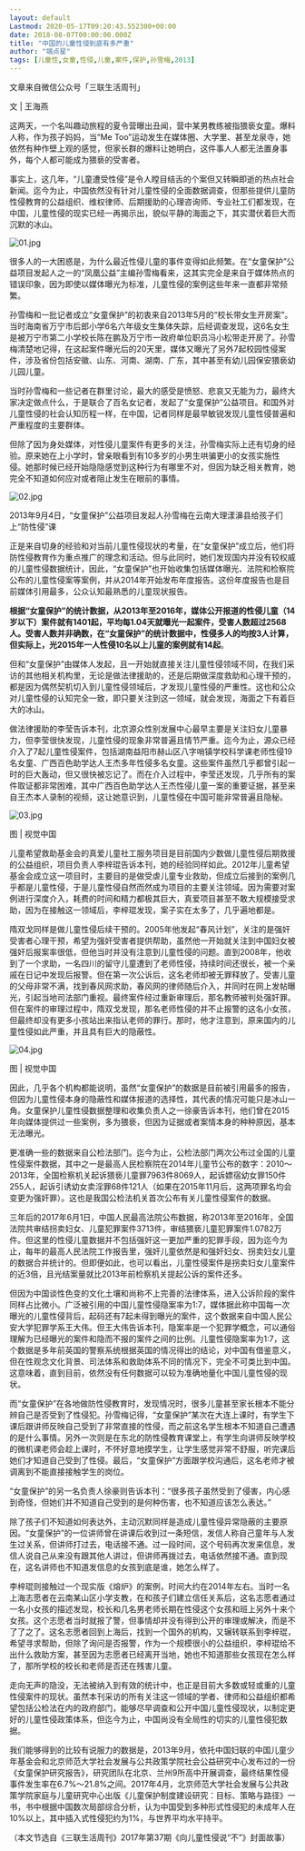 ```yaml
---
layout: default
Lastmod: 2020-05-17T09:20:43.552300+00:00
date: 2018-08-07T00:00:00.000Z
title: "中国的儿童性侵到底有多严重"
author: "端点星"
tags: [儿童性,女童,性侵,儿童,案件,保护,孙雪梅,2013]
---
```


文章来自微信公众号「三联生活周刊」

文 | 王海燕

这两天，一个名叫趣动旅程的夏令营曝出丑闻，营中某男教练被指猥亵女童。爆料人称，作为孩子妈妈，当“Me Too”运动发生在媒体圈、大学里、甚至龙泉寺，她依然有种作壁上观的感觉，但家长群的爆料让她明白，这件事人人都无法置身事外，每个人都可能成为猥亵的受害者。

事实上，这几年，“儿童遭受性侵”是令人瞠目结舌的个案但又转瞬即逝的热点社会新闻。迄今为止，中国依然没有针对儿童性侵的全面数据调查，但那些提供儿童防性侵教育的公益组织、维权律师、后期援助的心理咨询师、专业社工们都发现，在中国，儿童性侵的现实已经一再揭示出，貌似平静的海面之下，其实潜伏着巨大而沉默的冰山。

![01.jpg](https://images.weserv.nl/?url=https%3A//i.loli.net/2018/08/07/5b69ae0410cd4.jpg)

很多人的一大困惑是，为什么最近性侵儿童的事件变得如此频繁。在“女童保护”公益项目发起人之一的“凤凰公益”主编孙雪梅看来，这其实完全是来自于媒体热点的错误印象，因为即使以媒体曝光为标准，儿童性侵的案例这些年来一直都非常频繁。

孙雪梅和一批记者成立“女童保护”的初衷来自2013年5月的“校长带女生开房案”。当时海南省万宁市后郎小学6名六年级女生集体失踪，后经调查发现，这6名女生是被万宁市第二小学校长陈在鹏及万宁市一政府单位职员冯小松带走开房了。孙雪梅清楚地记得，在这起案件曝光后的20天里，媒体又曝光了另外7起校园性侵案件，涉及省份包括安徽、山东、河南、湖南、广东，其中甚至有幼儿园保安猥亵幼儿园儿童。

当时孙雪梅和一些记者在群里讨论，最大的感受是愤怒、悲哀又无能为力，最终大家决定做点什么，于是联合了百名女记者，发起了“女童保护”公益项目。和国外对儿童性侵的社会认知历程一样，在中国，记者同样是最早敏锐发现儿童性侵普遍和严重程度的主要群体。

但除了因为身处媒体，对性侵儿童案件有更多的关注，孙雪梅实际上还有切身的经验。原来她在上小学时，曾亲眼看到有10多岁的小男生哄骗更小的女孩实施性侵。她那时候已经开始隐隐感觉到这种行为有哪里不对，但因为缺乏相关教育，她完全不知道如何应对或者阻止发生在眼前的事情。

![02.jpg](https://images.weserv.nl/?url=https%3A//i.loli.net/2018/08/07/5b69ae0555e6f.jpg)

2013年9月4日，“女童保护”公益项目发起人孙雪梅在云南大理漾濞县给孩子们上“防性侵”课

正是来自切身的经验和对当前儿童性侵现状的考量，在“女童保护”成立后，他们将防性侵教育作为重点推广的理念和活动。但与此同时，她们发现国内并没有较权威的儿童性侵数据统计，因此，“女童保护”也开始收集包括媒体曝光、法院和检察院公布的儿童性侵案等案例，并从2014年开始发布年度报告。这份年度报告也是目前媒体引用最多，公众认知最熟悉的儿童现状报告。

**根据“女童保护”的统计数据，从2013年至2016年，媒体公开报道的性侵儿童（14岁以下）案件就有1401起，平均每1.04天就曝光一起案件，受害人数超过2568人。受害人数并非确数，在“女童保护”的统计数据中，性侵多人的均按3人计算，但实际上，光2015年一人性侵10名以上儿童的案例就有14起**。

但和“女童保护”由媒体人发起，且一开始就直接关注儿童性侵领域不同，在我们采访的其他相关机构里，无论是做法律援助的，还是后期做深度救助和心理干预的，都是因为偶然契机切入到儿童性侵领域后，才发现儿童性侵的严重性。这也和公众对儿童性侵的认知完全一致，即只要关注到这一领域，就会发现，海面之下有着巨大的冰山。

做法律援助的李莹告诉本刊，北京源众性别发展中心最早主要是关注妇女儿童暴力，但李莹很快发现，儿童性侵的现象非常普遍且情节严重。迄今为止，源众已经介入了7起儿童性侵案件，包括湖南益阳市赫山区八字哨镇学校科学课老师性侵19名女童、广西百色助学达人王杰多年性侵多名女童。这些案件虽然几乎都曾引起一时的巨大轰动，但又很快被忘记了。而在介入过程中，李莹还发现，几乎所有的案件取证都非常困难，其中广西百色助学达人王杰性侵儿童一案的重要证据，甚至来自王杰本人录制的视频，这让她意识到，儿童性侵在中国可能非常普遍且隐秘。

![03.jpg](https://images.weserv.nl/?url=https%3A//i.loli.net/2018/08/07/5b69ae06064bd.jpg)

图 | 视觉中国

儿童希望救助基金会的真爱儿童社工服务项目是目前国内少数做儿童性侵后期救援的公益组织，项目负责人李梓琨告诉本刊，她的经验同样如此。2012年儿童希望基金会成立这一项目时，主要目的是做受虐儿童专业救助，但成立后接到的案例几乎都是儿童性侵，于是儿童性侵自然而然成为项目的主要关注领域。因为需要对案例进行深度介入，耗费的时间和精力都极其巨大，真爱项目甚至不敢大规模接受求助，因为在接触这一领域后，李梓琨发现，案子实在太多了，几乎遍地都是。

隋双戈同样是做儿童性侵后续干预的。2005年他发起“春风计划”，关注的是强奸受害者心理干预，希望为强奸受害者提供帮助，虽然他一开始就关注到中国妇女被强奸后报案率很低，但他当时并没有注意到儿童性侵的问题。直到2008年，他收到了一个求助，一名四川的留守儿童遭到了老师性侵，持续时间还很长，被一个亲戚在日记中发现后报警。但在第一次公诉后，这名老师却被无罪释放了。受害儿童的父母非常不满，找到春风网求助，春风网的律师随后介入，并同时在网上发帖曝光，引起当地司法部门重视。最终案件经过重新审理后，那名教师被判处强奸罪。但在案件的审理过程中，隋双戈发现，那名老师性侵的并不止报警的这名小女孩，但最终却没有更多小孩站出来指认老师的罪行。那时，他才注意到，原来国内的儿童性侵如此严重，并且具有巨大的隐蔽性。

![04.jpg](https://images.weserv.nl/?url=https%3A//i.loli.net/2018/08/07/5b69ae0558aa9.jpg)

图 | 视觉中国

因此，几乎各个机构都能说明，虽然“女童保护”的数据是目前被引用最多的报告，但因为儿童性侵本身的隐蔽性和媒体报道的选择性，其代表的情况可能只是冰山一角。女童保护儿童性侵数据整理和收集负责人之一徐豪告诉本刊，他们曾在2015年向媒体提供过一些案例，多为猥亵，但因为证据或者案情本身的种种原因，基本无法曝光。

更准确一些的数据来自公检法部门。迄今为止，公检法部门两次公布过全国的儿童性侵案件数据，其中之一是最高人民检察院在2014年儿童节公布的数字：2010〜2013年，全国检察机关起诉猥亵儿童罪7963件8069人，起诉嫖宿幼女罪150件255人，起诉引诱幼女卖淫罪68件121人（如果在2015年11月后，这两项罪名均会变更为强奸罪）。这也是我国公检法机关首次公布有关儿童性侵案件的数据。

三年后的2017年6月1日，中国人民最高法院公布数据，称2013年至2016年，全国法院共审结拐卖妇女、儿童犯罪案件3713件，审结猥亵儿童犯罪案件1.0782万件。但这里的性侵儿童数据并不包括强奸这一更加严重的犯罪手段，因为迄今为止，每年的最高人民法院工作报告里，强奸儿童依然是和强奸妇女、拐卖妇女儿童的数据合并统计的。但即便如此，也可以看出，儿童性侵案件是拐卖妇女儿童案件的近3倍，且光结案量就比2013年前检察机关提起公诉的案件还多。

但因为中国谈性色变的文化土壤和尚称不上完善的法律体系，进入公诉阶段的案件同样占比微小。广泛被引用的中国儿童性侵隐案率为1∶7，媒体据此称中国每一次曝光的儿童性侵背后，起码还有7起未得到曝光的案件，这个数据来自中国人民公安大学犯罪学系王大伟。但王大伟告诉本刊，隐案率是一个犯罪学概念，可以通俗理解为已经曝光的案件和隐而不报的案件之间的比例。儿童性侵隐案率为1∶7，这个数据是多年前英国的警察系统根据英国的情况得出的结论，对中国有借鉴意义，但在性观念文化背景、司法体系和救助体系不同的情况下，完全不可类比到中国。这意味着，直到目前，依然没有任何数据可以较为准确地量化中国儿童性侵的现状。

而“女童保护”在各地做防性侵教育时，发现情况时，很多儿童甚至家长根本不能分辨自己是否受到了性侵犯。孙雪梅记得，“女童保护”某次在大连上课时，有学生下课后跟讲师反映自己受到了非常直接的性侵，而之前这名学生根本不知道自己遭遇的是什么事情。另外一次则是在东北的防性侵教育课堂上，有学生向讲师反映学校的微机课老师会趁上课时，不怀好意地摸学生，让学生感觉非常不舒服，听完课后她们才知道自己受到了性侵。最后，“女童保护”方面跟学校沟通后，这名老师才被调离到不能直接接触学生的岗位。

“女童保护”的另一名负责人徐豪则告诉本刊：“很多孩子虽然受到了侵害，内心感到奇怪，但她们并不知道自己受到的是何种伤害，也不知道应该怎么表达。”

除了孩子们不知道如何表达外，主动沉默同样是造成儿童性侵异常隐蔽的主要原因。“女童保护”的一位讲师曾在讲课后收到过一条短信，发信人称自己童年与人发生过关系，但讲师打过去，电话接不通。过一段时间，这个号码再次发来信息，发信人说自己从来没有跟其他人讲过，但讲师再拨过去，电话依然接不通。直到现在，这名讲师也不知道发信息的女孩到底是谁，她怎么样了。

李梓琨则接触过一个现实版《熔炉》的案例，时间大约在2014年左右。当时一名上海志愿者在云南某山区小学支教，在和孩子们建立信任关系后，这名志愿者通过一名小女孩的描述发现，校长和几名男老师长期在性侵这个女孩和班上另外十来个女孩。这个志愿者当时就报了警，但事情却并没有得到公开的审理或解决，而是不了了之了。这名志愿者回到上海后，找到一个国外的机构，又辗转联系到李梓琨，希望寻求帮助，但除了询问是否报警，作为一个规模很小的公益组织，李梓琨给不出什么救助方案，甚至因为志愿者已经离开当地，她也不知道那些女孩现在怎么样了，那所学校的校长和老师是否还在残害儿童。

走向无声的隐没，无法被纳入到有效的统计中，也正是目前大多数或轻或重的儿童性侵案件的现状。虽然本刊采访的所有关注这一领域的学者、律师和公益组织都希望包括公检法在内的政府部门，能够尽早调查和公开中国儿童性侵现状，以制定更好的儿童性侵政策体系，但迄今为止，中国尚没有全局性的切实的儿童性侵犯数据。

我们能够得到的比较有说服力的数据是，2013年9月，依托中国妇联的中国儿童少年基金会和北京师范大学社会发展与公共政策学院社会公益研究中心发布过的一份《女童保护研究报告》，研究团队在北京、兰州9所高中开展调查，最终结果性侵事件发生率在6.7%〜21.8%之间。2017年4月，北京师范大学社会发展与公共政策学院家庭与儿童研究中心出版《儿童保护制度建设研究：目标、策略与路径》一书，书中根据中国数次局部综合分析，认为中国受到多种形式性侵犯的未成年人在10%以上，其中插入式性侵犯约为1%，与世界平均水平持平。

（本文节选自《三联生活周刊》2017年第37期《向儿童性侵说“不”》封面故事）

